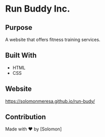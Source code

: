 # Run Buddy Inc.

## Purpose

A website that offers fitness training services.

## Built With

- HTML
- CSS

## Website

https://solomonmeresa.github.io/run-budy/

## Contribution

Made with ❤️ by [Solomon]
